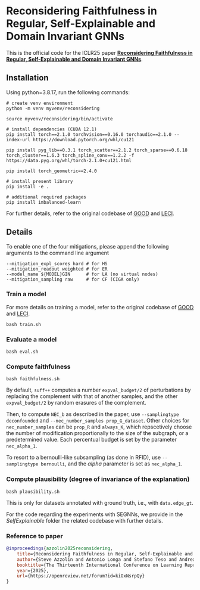 # Reconsidering Faithfulness in Regular, Self-Explainable and Domain Invariant GNNs

This is the official code for the ICLR25 paper [**Reconsidering Faithfulness in Regular, Self-Explainable and Domain Invariant GNNs**](https://openreview.net/pdf?id=kiOxNsrpQy).

## Installation

Using python=3.8.17, run the following commands:

```shell
# create venv environment
python -m venv myvenv/reconsidering

source myvenv/reconsidering/bin/activate

# install dependencies (CUDA 12.1)
pip install torch==2.1.0 torchvision==0.16.0 torchaudio==2.1.0 --index-url https://download.pytorch.org/whl/cu121

pip install pyg_lib==0.3.1 torch_scatter==2.1.2 torch_sparse==0.6.18 torch_cluster==1.6.3 torch_spline_conv==1.2.2 -f https://data.pyg.org/whl/torch-2.1.0+cu121.html

pip install torch_geometric==2.4.0

# install present library
pip install -e .

# additional required packages
pip install imbalanced-learn
```

For further details, refer to the original codebase of [GOOD](https://github.com/divelab/GOOD?tab=readme-ov-file) and [LECI](https://github.com/divelab/LECI/tree/LECI-1.0.0).

## Details

To enable one of the four mitigations, please append the following arguments to the command line argument

```shell
--mitigation_expl_scores hard # for HS
--mitigation_readout weighted # for ER
--model_name ${MODEL}GIN      # for LA (no virtual nodes)
--mitigation_sampling raw     # for CF (CIGA only)
```

### Train a model

For more details on training a model, refer to the original codebase of [GOOD](https://github.com/divelab/GOOD?tab=readme-ov-file) and [LECI](https://github.com/divelab/LECI/tree/LECI-1.0.0).

```shell
bash train.sh
```

### Evaluate a model

```shell
bash eval.sh
```

### Compute faithfulness

```shell
bash faithfulness.sh
```

By default, `suff++` computes a number `expval_budget/2` of perturbations by replacing the complement with that of another samples, and the other `expval_budget/2` by random erasures of the complement.

Then, to compute `NEC_b` as described in the paper, use `--samplingtype deconfounded` and `--nec_number_samples prop_G_dataset`. 
Other choices for `nec_number_samples` can be `prop_R` and `always_K`, which repscetively choose the number of modification proportionally to the size of the subgraph, or a predetermined value. Each percentual budget is set by the parameter `nec_alpha_1`.

To resort to a bernoulli-like subsampling (as done in RFID), use `--samplingtype bernoulli`, and the *alpha* parameter is set as `nec_alpha_1`.

### Compute plausibility (degree of invariance of the explanation)

```shell
bash plausibility.sh
```

This is only for datasets annotated with ground truth, i.e., with `data.edge_gt`.




For the code regarding the experiments with SEGNNs, we provide in the *SelfExplainable* folder the related codebase with further details.


### Reference to paper

```bibtex
@inproceedings{azzolin2025reconsidering,
    title={Reconsidering Faithfulness in Regular, Self-Explainable and Domain Invariant {GNN}s},
    author={Steve Azzolin and Antonio Longa and Stefano Teso and Andrea Passerini},
    booktitle={The Thirteenth International Conference on Learning Representations},
    year={2025},
    url={https://openreview.net/forum?id=kiOxNsrpQy}
}
```

